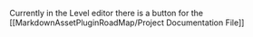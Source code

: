 Currently in the Level editor there is a button for the [[MarkdownAssetPluginRoadMap/Project Documentation File]]